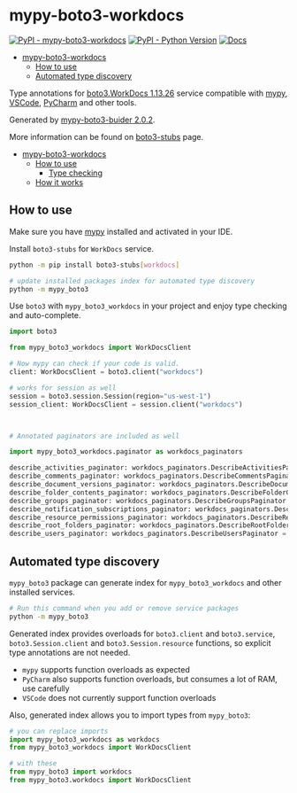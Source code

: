 # mypy-boto3-workdocs

[![PyPI - mypy-boto3-workdocs](https://img.shields.io/pypi/v/mypy-boto3-workdocs.svg?color=blue)](https://pypi.org/project/mypy-boto3-workdocs)
[![PyPI - Python Version](https://img.shields.io/pypi/pyversions/mypy-boto3-workdocs.svg?color=blue)](https://pypi.org/project/mypy-boto3-workdocs)
[![Docs](https://img.shields.io/readthedocs/mypy-boto3-builder.svg?color=blue)](https://mypy-boto3-builder.readthedocs.io/)

- [mypy-boto3-workdocs](#mypy-boto3-workdocs)
  - [How to use](#how-to-use)
  - [Automated type discovery](#automated-type-discovery)


Type annotations for
[boto3.WorkDocs 1.13.26](https://boto3.amazonaws.com/v1/documentation/api/1.13.26/reference/services/workdocs.html#WorkDocs) service
compatible with [mypy](https://github.com/python/mypy), [VSCode](https://code.visualstudio.com/),
[PyCharm](https://www.jetbrains.com/pycharm/) and other tools.

Generated by [mypy-boto3-buider 2.0.2](https://github.com/vemel/mypy_boto3_builder).

More information can be found on [boto3-stubs](https://pypi.org/project/boto3-stubs/) page.

- [mypy-boto3-workdocs](#mypy-boto3-workdocs)
  - [How to use](#how-to-use)
    - [Type checking](#type-checking)
  - [How it works](#how-it-works)

## How to use

Make sure you have [mypy](https://github.com/python/mypy) installed and activated in your IDE.

Install `boto3-stubs` for `WorkDocs` service.

```bash
python -m pip install boto3-stubs[workdocs]

# update installed packages index for automated type discovery
python -m mypy_boto3
```

Use `boto3` with `mypy_boto3_workdocs` in your project and enjoy type checking and auto-complete.

```python
import boto3

from mypy_boto3_workdocs import WorkDocsClient

# Now mypy can check if your code is valid.
client: WorkDocsClient = boto3.client("workdocs")

# works for session as well
session = boto3.session.Session(region="us-west-1")
session_client: WorkDocsClient = session.client("workdocs")



# Annotated paginators are included as well

import mypy_boto3_workdocs.paginator as workdocs_paginators

describe_activities_paginator: workdocs_paginators.DescribeActivitiesPaginator = client.get_paginator("describe_activities")
describe_comments_paginator: workdocs_paginators.DescribeCommentsPaginator = client.get_paginator("describe_comments")
describe_document_versions_paginator: workdocs_paginators.DescribeDocumentVersionsPaginator = client.get_paginator("describe_document_versions")
describe_folder_contents_paginator: workdocs_paginators.DescribeFolderContentsPaginator = client.get_paginator("describe_folder_contents")
describe_groups_paginator: workdocs_paginators.DescribeGroupsPaginator = client.get_paginator("describe_groups")
describe_notification_subscriptions_paginator: workdocs_paginators.DescribeNotificationSubscriptionsPaginator = client.get_paginator("describe_notification_subscriptions")
describe_resource_permissions_paginator: workdocs_paginators.DescribeResourcePermissionsPaginator = client.get_paginator("describe_resource_permissions")
describe_root_folders_paginator: workdocs_paginators.DescribeRootFoldersPaginator = client.get_paginator("describe_root_folders")
describe_users_paginator: workdocs_paginators.DescribeUsersPaginator = client.get_paginator("describe_users")
```

## Automated type discovery

`mypy_boto3` package can generate index for `mypy_boto3_workdocs` and other installed services.

```bash
# Run this command when you add or remove service packages
python -m mypy_boto3
```

Generated index provides overloads for `boto3.client` and `boto3.service`,
`boto3.Session.client` and `boto3.Session.resource` functions,
so explicit type annotations are not needed.

- `mypy` supports function overloads as expected
- `PyCharm` also supports function overloads, but consumes a lot of RAM, use carefully
- `VSCode` does not currently support function overloads

Also, generated index allows you to import types from `mypy_boto3`:

```python
# you can replace imports
import mypy_boto3_workdocs as workdocs
from mypy_boto3_workdocs import WorkDocsClient

# with these
from mypy_boto3 import workdocs
from mypy_boto3.workdocs import WorkDocsClient
```